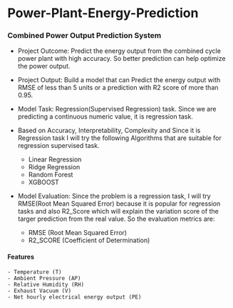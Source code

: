 # Power-Plant-Energy-Prediction

### Combined Power Output Prediction System

- Project Outcome: Predict the energy output from the combined cycle power plant with high accuracy. So better prediction can help optimize the power output.

- Project Output: Build a model that can Predict the energy output with RMSE of less than 5 units or a prediction with R2 score of more than 0.95.

- Model Task: Regression(Supervised Regression) task. Since we are predicting a continuous numeric value, it is regression task.

- Based on Accuracy, Interpretability, Complexity and Since it is Regression task I will try the following Algorithms that are suitable for regression supervised task.

    * Linear Regression
    * Ridge Regression
    * Random Forest
    * XGBOOST

- Model Evaluation: Since the problem is a regression task, I will try RMSE(Root Mean Squared Error) because it is popular for regression tasks and also R2_Score which will explain the variation score of the targer prediction from the real value. So the evaluation metrics are:

    * RMSE (Root Mean Squared Error)
    * R2_SCORE (Coefficient of Determination)


#### Features

    - Temperature (T)
    - Ambient Pressure (AP)
    - Relative Humidity (RH)
    - Exhaust Vacuum (V)
    - Net hourly electrical energy output (PE)

